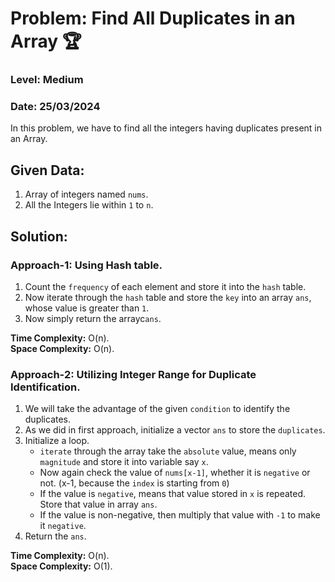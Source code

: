 # Problem: Find All Duplicates in an Array 🏆

### Level: Medium
### Date: 25/03/2024

In this problem, we have to find all the integers having duplicates present in an Array.

## Given Data:
1. Array of integers named `nums`.
2. All the Integers lie within `1` to `n`.

## Solution:
### Approach-1: Using Hash table.

1. Count the `frequency` of each element and store it into the `hash` table.
2. Now iterate through the `hash` table and store the `key` into an array `ans`, whose value is greater than `1`.
3. Now simply return the arrayc`ans`.

   
**Time Complexity:** O(n).  
**Space Complexity:** O(n).

### Approach-2: Utilizing Integer Range for Duplicate Identification.
1. We will take the advantage of the given `condition` to identify the duplicates.
2. As we did in first approach, initialize a vector `ans` to store the `duplicates`.
3. Initialize a loop.  
    - `iterate` through the array take the `absolute` value, means only `magnitude` and store it into variable say `x`.
    - Now again check the value of `nums[x-1]`, whether it is `negative` or not. (x-1, because the `index` is starting from `0`)
    - If the value is `negative`, means that value stored in `x` is repeated. Store that value in array `ans`.
    - If the value is non-negative, then multiply that value with `-1` to make it `negative`.
4. Return the `ans`.


**Time Complexity:** O(n).  
**Space Complexity:** O(1).


         
